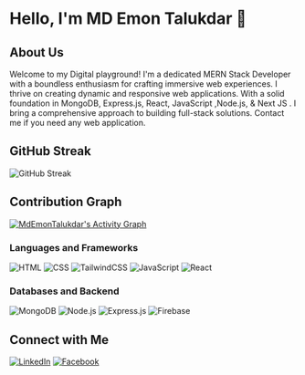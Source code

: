 # Hello, I'm MD Emon Talukdar 👋

## About Us
Welcome to my Digital playground! I'm a dedicated MERN Stack Developer with a boundless enthusiasm for crafting immersive web experiences.
 I thrive on creating dynamic and responsive web applications. With a solid foundation in MongoDB, Express.js, React, JavaScript ,Node.js, & Next JS . I bring a comprehensive approach to building full-stack solutions. 
Contact me if you need any web application.

## GitHub Streak

![GitHub Streak](https://github-readme-streak-stats.herokuapp.com/?user=emon50666&show&theme=radical)


## Contribution Graph

[![MdEmonTalukdar's Activity Graph](https://github-readme-activity-graph.vercel.app/graph?username=emon50666&show&theme=react-dark)](https://github.com/emon50666&show)

### Languages and Frameworks

![HTML](https://img.shields.io/badge/html-%23E34F26.svg?style=for-the-badge&logo=html5&logoColor=white)
![CSS](https://img.shields.io/badge/css-%231572B6.svg?style=for-the-badge&logo=css3&logoColor=white)
![TailwindCSS](https://img.shields.io/badge/tailwindcss-%2338B2AC.svg?style=for-the-badge&logo=tailwind-css&logoColor=white)
![JavaScript](https://img.shields.io/badge/javascript-%23323330.svg?style=for-the-badge&logo=javascript&logoColor=%23F7DF1E)
![React](https://img.shields.io/badge/react-%2320232a.svg?style=for-the-badge&logo=react&logoColor=%2361DAFB)

### Databases and Backend

![MongoDB](https://img.shields.io/badge/mongodb-%2347A248.svg?style=for-the-badge&logo=mongodb&logoColor=white)
![Node.js](https://img.shields.io/badge/node.js-%2343853D.svg?style=for-the-badge&logo=node.js&logoColor=white)
![Express.js](https://img.shields.io/badge/express.js-%23404d59.svg?style=for-the-badge&logo=express&logoColor=%2361DAFB)
![Firebase](https://img.shields.io/badge/firebase-%23039BE5.svg?style=for-the-badge&logo=firebase)

## Connect with Me

[![LinkedIn](https://img.shields.io/badge/LinkedIn-blue?style=for-the-badge&logo=linkedin&logoColor=white)](https://www.linkedin.com/in/md-emon-talukdar/)
[![Facebook](https://img.shields.io/badge/Facebook-1877F2?style=for-the-badge&logo=facebook&logoColor=white)](https://www.facebook.com/profile.php?id=100080623072389)









